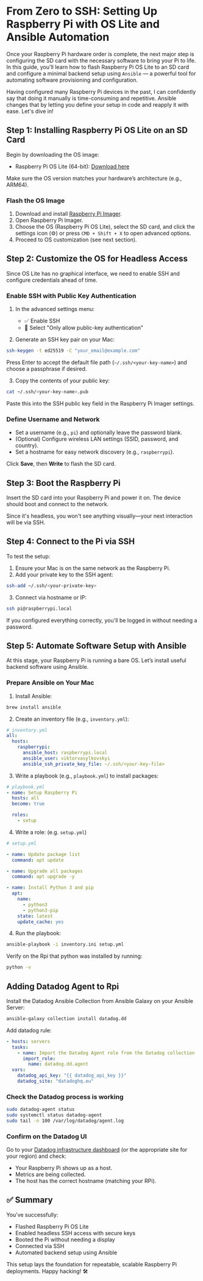 # From Zero to SSH: Setting Up Raspberry Pi with OS Lite and Ansible Automation

Once your Raspberry Pi hardware order is complete, the next major step is configuring the SD card with the necessary software to bring your Pi to life. In this guide, you'll learn how to flash Raspberry Pi OS Lite to an SD card and configure a minimal backend setup using `Ansible` — a powerful tool for automating software provisioning and configuration.

Having configured many Raspberry Pi devices in the past, I can confidently say that doing it manually is time-consuming and repetitive. Ansible changes that by letting you define your setup in code and reapply it with ease. Let's dive in!

## Step 1: Installing Raspberry Pi OS Lite on an SD Card

Begin by downloading the OS image:

* Raspberry Pi OS Lite (64-bit): [Download here](https://downloads.raspberrypi.com/raspios_lite_arm64/images/raspios_lite_arm64-2025-05-13/2025-05-13-raspios-bookworm-arm64-lite.img.xz)

Make sure the OS version matches your hardware’s architecture (e.g., ARM64).

### Flash the OS Image

1. Download and install [Raspberry Pi Imager](https://www.raspberrypi.com/software/).
2. Open Raspberry Pi Imager.
3. Choose the OS (Raspberry Pi OS Lite), select the SD card, and click the settings icon (⚙️) or press `CMD + Shift + X` to open advanced options.
4. Proceed to OS customization (see next section).

## Step 2: Customize the OS for Headless Access

Since OS Lite has no graphical interface, we need to enable SSH and configure credentials ahead of time.

### Enable SSH with Public Key Authentication

1. In the advanced settings menu:

   * ✅ Enable SSH
   * 🔘 Select "Only allow public-key authentication"

2. Generate an SSH key pair on your Mac:

```bash
ssh-keygen -t ed25519 -C "your_email@example.com"
```

Press Enter to accept the default file path (`~/.ssh/<your-key-name>`) and choose a passphrase if desired.

3. Copy the contents of your public key:

```bash
cat ~/.ssh/<your-key-name>.pub
```

Paste this into the SSH public key field in the Raspberry Pi Imager settings.

### Define Username and Network

* Set a username (e.g., `pi`) and optionally leave the password blank.
* (Optional) Configure wireless LAN settings (SSID, password, and country).
* Set a hostname for easy network discovery (e.g., `raspberrypi`).

Click **Save**, then **Write** to flash the SD card.

## Step 3: Boot the Raspberry Pi

Insert the SD card into your Raspberry Pi and power it on. The device should boot and connect to the network.

Since it's headless, you won't see anything visually—your next interaction will be via SSH.

## Step 4: Connect to the Pi via SSH

To test the setup:

1. Ensure your Mac is on the same network as the Raspberry Pi.
2. Add your private key to the SSH agent:

```bash
ssh-add ~/.ssh/<your-private-key>
```

3. Connect via hostname or IP:

```bash
ssh pi@raspberrypi.local
```

If you configured everything correctly, you'll be logged in without needing a password.

## Step 5: Automate Software Setup with Ansible

At this stage, your Raspberry Pi is running a bare OS. Let’s install useful backend software using Ansible.

### Prepare Ansible on Your Mac

1. Install Ansible:

```bash
brew install ansible
```

2. Create an inventory file (e.g., `inventory.yml`):

```yml
# inventory.yml
all:
  hosts:
    raspberrypi:
      ansible_host: raspberrypi.local
      ansible_user: viktorvasylkovskyi
      ansible_ssh_private_key_file: ~/.ssh/<your-key-file>
```

3. Write a playbook (e.g., `playbook.yml`) to install packages:

```yml
# playbook.yml
- name: Setup Raspberry Pi 
  hosts: all
  become: true

  roles:
    - setup
```

4. Write a role: (e.g. `setup.yml`)

```yml
# setup.yml 

- name: Update package list
  command: apt update

- name: Upgrade all packages
  command: apt upgrade -y

- name: Install Python 3 and pip
  apt:
    name:
      - python3
      - python3-pip
    state: latest
    update_cache: yes
```

4. Run the playbook:

```bash
ansible-playbook -i inventory.ini setup.yml
```

Verify on the Rpi that python was installed by running: 

```bash
python -v
```

## Adding Datadog Agent to Rpi 

Install the Datadog Ansible Collection from Ansible Galaxy on your Ansible Server: 

```bash
ansible-galaxy collection install datadog.dd
```

Add datadog rule: 

```yml
- hosts: servers
  tasks:
    - name: Import the Datadog Agent role from the Datadog collection
      import_role:
        name: datadog.dd.agent
  vars:
    datadog_api_key: "{{ datadog_api_key }}"
    datadog_site: "datadoghq.eu"
```

### Check the Datadog process is working

```bash
sudo datadog-agent status
sudo systemctl status datadog-agent
sudo tail -n 100 /var/log/datadog/agent.log
```

### Confirm on the Datadog UI
Go to your [Datadog infrastructure dashboard](https://app.datadoghq.eu/infrastructure) (or the appropriate site for your region) and check:

  - Your Raspberry Pi shows up as a host.
  - Metrics are being collected.
  - The host has the correct hostname (matching your RPi).



## ✅ Summary

You’ve successfully:

* Flashed Raspberry Pi OS Lite
* Enabled headless SSH access with secure keys
* Booted the Pi without needing a display
* Connected via SSH
* Automated backend setup using Ansible

This setup lays the foundation for repeatable, scalable Raspberry Pi deployments. Happy hacking! 🛠️
